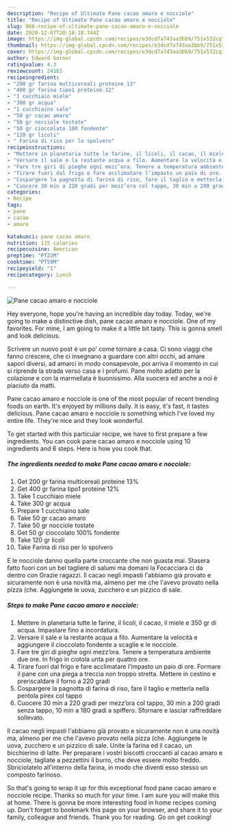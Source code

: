 ```yaml
---
description: "Recipe of Ultimate Pane cacao amaro e nocciole"
title: "Recipe of Ultimate Pane cacao amaro e nocciole"
slug: 966-recipe-of-ultimate-pane-cacao-amaro-e-nocciole
date: 2020-12-07T20:18:18.744Z
image: https://img-global.cpcdn.com/recipes/e3dcd7a743aa3bb9/751x532cq70/pane-cacao-amaro-e-nocciole-recipe-main-photo.jpg
thumbnail: https://img-global.cpcdn.com/recipes/e3dcd7a743aa3bb9/751x532cq70/pane-cacao-amaro-e-nocciole-recipe-main-photo.jpg
cover: https://img-global.cpcdn.com/recipes/e3dcd7a743aa3bb9/751x532cq70/pane-cacao-amaro-e-nocciole-recipe-main-photo.jpg
author: Edward Garner
ratingvalue: 4.3
reviewcount: 24163
recipeingredient:
- "200 gr farina multicereali proteine 13"
- "400 gr farina tipo1 proteine 12"
- "1 cucchiaio miele"
- "300 gr acqua"
- "1 cucchiaino sale"
- "50 gr cacao amaro"
- "50 gr nocciole tostate"
- "50 gr cioccolato 100 fondente"
- "120 gr licoli"
- " Farina di riso per lo spolvero"
recipeinstructions:
- "Mettere in planetaria tutte le farine, il licoli, il cacao, il miele e 350 gr di acqua. Impastare fino a incordatura."
- "Versare il sale e la restante acqua a filo. Aumentare la velocità e aggiungere il cioccolato fondente a scaglie e le nocciole."
- "Fare tre giri di pieghe ogni mezz’ora. Tenere a temperatura ambiente due ore. In frigo in ciotola unta per quattro ore."
- "Tirare fuori dal frigo e fare acclimatare l’impasto un paio di ore. Formare il pane con una piega a treccia non troppo stretta. Mettere in cestino e preriscaldare il forno a 220 gradi"
- "Cospargere la pagnotta di farina di riso, fare il taglio e metterla nella pentola pirex col tappo"
- "Cuocere 30 min a 220 gradi per mezz’ora col tappo, 30 min a 200 gradi senza tappo, 10 min a 180 gradi a spiffero. Sfornare e lasciar raffreddare sollevato."
categories:
- Recipe
tags:
- pane
- cacao
- amaro

katakunci: pane cacao amaro 
nutrition: 115 calories
recipecuisine: American
preptime: "PT22M"
cooktime: "PT59M"
recipeyield: "1"
recipecategory: Lunch

---
```



![Pane cacao amaro e nocciole](https://img-global.cpcdn.com/recipes/e3dcd7a743aa3bb9/751x532cq70/pane-cacao-amaro-e-nocciole-recipe-main-photo.jpg)

Hey everyone, hope you're having an incredible day today. Today, we're going to make a distinctive dish, pane cacao amaro e nocciole. One of my favorites. For mine, I am going to make it a little bit tasty. This is gonna smell and look delicious.

Scrivere un nuovo post è un po&#39; come tornare a casa. Ci sono viaggi che fanno crescere, che ci insegnano a guardare con altri occhi, ad amare sapori diversi, ad amarci in modo consapevole, poi arriva il momento in cui si riprende la strada verso casa e i profumi. Pane molto adatto per la colazione e con la marmellata è buonissimo. Alla suocera ed anche a noi è piaciuto da matti.

Pane cacao amaro e nocciole is one of the most popular of recent trending foods on earth. It's enjoyed by millions daily. It is easy, it's fast, it tastes delicious. Pane cacao amaro e nocciole is something which I've loved my entire life. They're nice and they look wonderful.


To get started with this particular recipe, we have to first prepare a few ingredients. You can cook pane cacao amaro e nocciole using 10 ingredients and 6 steps. Here is how you cook that.

<!--inarticleads1-->

##### The ingredients needed to make Pane cacao amaro e nocciole:

1. Get 200 gr farina multicereali proteine 13%
1. Get 400 gr farina tipo1 proteine 12%
1. Take 1 cucchiaio miele
1. Take 300 gr acqua
1. Prepare 1 cucchiaino sale
1. Take 50 gr cacao amaro
1. Take 50 gr nocciole tostate
1. Get 50 gr cioccolato 100% fondente
1. Take 120 gr licoli
1. Take  Farina di riso per lo spolvero


E le nocciole danno quella parte croccante che non guasta mai. Stasera fatto fuori con un bel tagliere di salumi ma domani la Focacciara ci da dentro con Grazie ragazzi. Il cacao negli impasti l&#39;abbiamo già provato e sicuramente non è una novità ma, almeno per me che l&#39;avevo provato nella pizza (che. Aggiungete le uova, zucchero e un pizzico di sale. 

<!--inarticleads2-->

##### Steps to make Pane cacao amaro e nocciole:

1. Mettere in planetaria tutte le farine, il licoli, il cacao, il miele e 350 gr di acqua. Impastare fino a incordatura.
1. Versare il sale e la restante acqua a filo. Aumentare la velocità e aggiungere il cioccolato fondente a scaglie e le nocciole.
1. Fare tre giri di pieghe ogni mezz’ora. Tenere a temperatura ambiente due ore. In frigo in ciotola unta per quattro ore.
1. Tirare fuori dal frigo e fare acclimatare l’impasto un paio di ore. Formare il pane con una piega a treccia non troppo stretta. Mettere in cestino e preriscaldare il forno a 220 gradi
1. Cospargere la pagnotta di farina di riso, fare il taglio e metterla nella pentola pirex col tappo
1. Cuocere 30 min a 220 gradi per mezz’ora col tappo, 30 min a 200 gradi senza tappo, 10 min a 180 gradi a spiffero. Sfornare e lasciar raffreddare sollevato.


Il cacao negli impasti l&#39;abbiamo già provato e sicuramente non è una novità ma, almeno per me che l&#39;avevo provato nella pizza (che. Aggiungete le uova, zucchero e un pizzico di sale. Unite la farina ed il cacao, un bicchierino di latte. Per preparare i vostri biscotti croccanti al cacao amaro e nocciole, tagliate a pezzettini il burro, che deve essere molto freddo. Sbriciolatelo all&#39;interno della farina, in modo che diventi esso stesso un composto farinoso. 

So that's going to wrap it up for this exceptional food pane cacao amaro e nocciole recipe. Thanks so much for your time. I am sure you will make this at home. There is gonna be more interesting food in home recipes coming up. Don't forget to bookmark this page on your browser, and share it to your family, colleague and friends. Thank you for reading. Go on get cooking!
